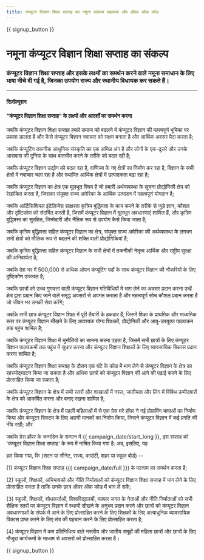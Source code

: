 ```yaml
---
title: कंप्यूटर विज्ञान शिक्षा सप्ताह का नमूना संकल्प सहायक और ऑवर ऑफ़ कोड
---
```


{{ signup_button }}

# नमूना कंप्यूटर विज्ञान शिक्षा सप्ताह का संकल्प

### कंप्यूटर विज्ञान शिक्षा सप्ताह और इसके लक्ष्यों का समर्थन करने वाले नमूना समाधान के लिए भाषा नीचे दी गई है, जिनका उपयोग राज्य और स्थानीय विधायक कर सकते हैं।

* * *

#### **रिज़ॉल्यूशन**  


#### “कंप्यूटर विज्ञान शिक्षा सप्ताह” के लक्ष्यों और आदर्शों का समर्थन करना

जबकि कंप्यूटर विज्ञान शिक्षा सप्ताह हमारे समाज को बदलने में कंप्यूटर विज्ञान की महत्वपूर्ण भूमिका पर प्रकाश डालता है और कैसे कंप्यूटर विज्ञान नवाचार को सक्षम बनाता है और आर्थिक अवसर पैदा करता है;

जबकि कंप्यूटिंग तकनीक आधुनिक संस्कृति का एक अभिन्न अंग है और लोगों के एक-दूसरे और उनके आसपास की दुनिया के साथ बातचीत करने के तरीके को बदल रही है;

जबकि कंप्यूटर विज्ञान उद्योग को बदल रहा है, वाणिज्य के नए क्षेत्रों का निर्माण कर रहा है, विज्ञान के सभी क्षेत्रों में नवाचार चला रहा है और स्थापित आर्थिक क्षेत्रों में उत्पादकता बढ़ा रहा है;

जबकि कंप्यूटर विज्ञान का क्षेत्र एक मूलभूत विषय है जो हमारी अर्थव्यवस्था के सूचना प्रौद्योगिकी क्षेत्र को रेखांकित करता है, जिसका संयुक्त राज्य अमेरिका के आर्थिक उत्पादन में महत्वपूर्ण योगदान है;

जबकि आर्टिफिशियल इंटेलिजेंस साक्षरता कृत्रिम बुद्धिमत्ता के काम करने के तरीके से जुड़े ज्ञान, कौशल और दृष्टिकोण को संदर्भित करती है, जिसमें कंप्यूटर विज्ञान में मूलभूत अवधारणाएं शामिल हैं, और कृत्रिम बुद्धिमत्ता का सुरक्षित, जिम्मेदारी और नैतिक रूप से उपयोग कैसे किया जाता है;

जबकि कृत्रिम बुद्धिमत्ता सहित कंप्यूटर विज्ञान का क्षेत्र, संयुक्त राज्य अमेरिका की अर्थव्यवस्था के लगभग सभी क्षेत्रों को मौलिक रूप से बदलने की शक्ति वाली प्रौद्योगिकियां हैं;

जबकि कृत्रिम बुद्धिमत्ता सहित कंप्यूटर विज्ञान के सभी क्षेत्रों में तकनीकी नेतृत्व आर्थिक और राष्ट्रीय सुरक्षा की अनिवार्यता है;

जबकि देश भर में 500,000 से अधिक ओपन कंप्यूटिंग पदों के साथ कंप्यूटर विज्ञान की नौकरियों के लिए दृष्टिकोण उज्ज्वल है;

जबकि छात्रों को उच्च गुणवत्ता वाली कंप्यूटर विज्ञान गतिविधियों में भाग लेने का अवसर प्रदान करना उन्हें क्षेत्र द्वारा प्रदान किए जाने वाले समृद्ध अवसरों से अवगत कराता है और महत्वपूर्ण सोच कौशल प्रदान करता है जो जीवन भर उनकी सेवा करेंगे;

जबकि सभी छात्र कंप्यूटर विज्ञान शिक्षा में पूरी तैयारी के हकदार हैं, जिसमें शिक्षा के प्राथमिक और माध्यमिक स्तर पर कंप्यूटर विज्ञान सीखने के लिए आवश्यक योग्य शिक्षकों, प्रौद्योगिकी और आयु-उपयुक्त पाठ्यक्रम तक पहुंच शामिल है;

जबकि कंप्यूटर विज्ञान शिक्षा में चुनौतियों का सामना करना पड़ता है, जिसमें सभी छात्रों के लिए कंप्यूटर विज्ञान पाठ्यक्रमों तक पहुंच में सुधार करना और कंप्यूटर विज्ञान शिक्षकों के लिए व्यावसायिक विकास प्रदान करना शामिल है;

जबकि कंप्यूटर विज्ञान शिक्षा सप्ताह के दौरान एक घंटे के कोड में भाग लेने से कंप्यूटर विज्ञान के क्षेत्र का रहस्योद्घाटन किया जा सकता है और अधिक छात्रों को कंप्यूटर विज्ञान की आगे की पढ़ाई करने के लिए प्रोत्साहित किया जा सकता है;

जबकि कंप्यूटर विज्ञान के क्षेत्र में सभी स्तरों और शाखाओं में नस्ल, जातीयता और लिंग में विविध उम्मीदवारों के क्षेत्र को आकर्षित करना और बनाए रखना शामिल है;

जबकि कंप्यूटर विज्ञान के क्षेत्र में पहली महिलाओं में से एक ग्रेस मरे हॉपर ने नई प्रोग्रामिंग भाषाओं का निर्माण किया और कंप्यूटर सिस्टम के लिए अग्रणी मानकों का निर्माण किया, जिसने कंप्यूटर विज्ञान में कई प्रगति की नींव रखी; और

जबकि ग्रेस हॉपर के जन्मदिन के सम्मान में {{ campaign_date/start_long }}, इस सप्ताह को 'कंप्यूटर विज्ञान शिक्षा सप्ताह' के रूप में नामित किया गया है: अब, इसलिए, यह <br />

हल किया गया, कि (सदन या सीनेट, राज्य, काउंटी, शहर या स्कूल बोर्ड) --

(1) कंप्यूटर विज्ञान शिक्षा सप्ताह ({{ campaign_date/full }}) के पदनाम का समर्थन करता है;

(2) स्कूलों, शिक्षकों, अभिभावकों और नीति निर्माताओं को कंप्यूटर विज्ञान शिक्षा सप्ताह में भाग लेने के लिए प्रोत्साहित करता है ताकि उनके छात्र ऑवर ऑफ कोड में भाग ले सकें;

(3) स्कूलों, शिक्षकों, शोधकर्ताओं, विश्वविद्यालयों, व्यापार जगत के नेताओं और नीति निर्माताओं को सभी शैक्षिक स्तरों पर कंप्यूटर विज्ञान में स्थायी सीखने के अनुभव प्रदान करने और छात्रों को कंप्यूटर विज्ञान अवधारणाओं के संपर्क में आने के लिए प्रोत्साहित करने के लिए शिक्षकों के लिए अत्याधुनिक व्यावसायिक विकास प्राप्त करने के लिए तंत्र की पहचान करने के लिए प्रोत्साहित करता है;

(4) कंप्यूटर विज्ञान में कम प्रतिनिधित्व वाले नस्लीय और जातीय समूहों की महिला छात्रों और छात्रों के लिए मौजूदा कार्यक्रमों के माध्यम से अवसरों को प्रोत्साहित करता है।

{{ signup_button }}